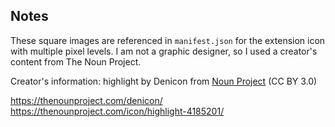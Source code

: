 ## Notes

These square images are referenced in `manifest.json` for the extension icon with multiple pixel levels. I am not a graphic designer, so I used a creator's content from The Noun Project.

Creator's information:
highlight by Denicon from <a href="https://thenounproject.com/browse/icons/term/highlight/" target="_blank" title="highlight Icons">Noun Project</a> (CC BY 3.0)

https://thenounproject.com/denicon/
https://thenounproject.com/icon/highlight-4185201/